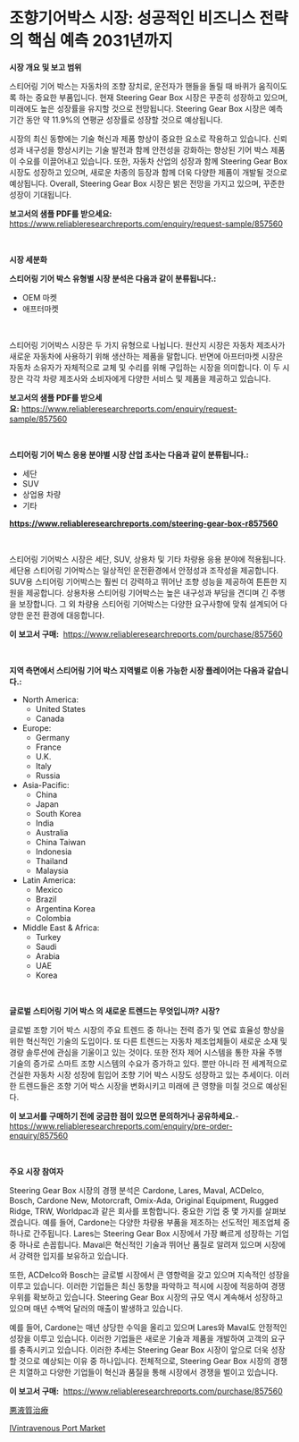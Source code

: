 <p><h1>조향기어박스 시장: 성공적인 비즈니스 전략의 핵심 예측 2031년까지</h1></p><p><strong>시장 개요 및 보고 범위</strong></p>
<p><p>스티어링 기어 박스는 자동차의 조향 장치로, 운전자가 핸들을 돌릴 때 바퀴가 움직이도록 하는 중요한 부품입니다. 현재 Steering Gear Box 시장은 꾸준히 성장하고 있으며, 미래에도 높은 성장률을 유지할 것으로 전망됩니다. Steering Gear Box 시장은 예측 기간 동안 약 11.9%의 연평균 성장률로 성장할 것으로 예상됩니다.</p><p>시장의 최신 동향에는 기술 혁신과 제품 향상이 중요한 요소로 작용하고 있습니다. 신뢰성과 내구성을 향상시키는 기술 발전과 함께 안전성을 강화하는 향상된 기어 박스 제품이 수요를 이끌어내고 있습니다. 또한, 자동차 산업의 성장과 함께 Steering Gear Box 시장도 성장하고 있으며, 새로운 차종의 등장과 함께 더욱 다양한 제품이 개발될 것으로 예상됩니다. Overall, Steering Gear Box 시장은 밝은 전망을 가지고 있으며, 꾸준한 성장이 기대됩니다.</p></p>
<p><strong>보고서의 샘플 PDF를 받으세요:</strong> <a href="https://www.reliableresearchreports.com/enquiry/request-sample/857560">https://www.reliableresearchreports.com/enquiry/request-sample/857560</a></p>
<p>&nbsp;</p>
<p><strong>시장 세분화</strong></p>
<p><strong>스티어링 기어 박스 유형별 시장 분석은 다음과 같이 분류됩니다.:</strong></p>
<p><ul><li>OEM 마켓</li><li>애프터마켓</li></ul></p>
<p>&nbsp;</p>
<p><p>스티어링 기어박스 시장은 두 가지 유형으로 나뉩니다. 원산지 시장은 자동차 제조사가 새로운 자동차에 사용하기 위해 생산하는 제품을 말합니다. 반면에 아프터마켓 시장은 자동차 소유자가 자체적으로 교체 및 수리를 위해 구입하는 시장을 의미합니다. 이 두 시장은 각각 차량 제조사와 소비자에게 다양한 서비스 및 제품을 제공하고 있습니다.</p></p>
<p><strong>보고서의 샘플 PDF를 받으세요:</strong>&nbsp;<a href="https://www.reliableresearchreports.com/enquiry/request-sample/857560">https://www.reliableresearchreports.com/enquiry/request-sample/857560</a></p>
<p>&nbsp;</p>
<p><strong> 스티어링 기어 박스 응용 분야별 시장 산업 조사는 다음과 같이 분류됩니다.:</strong></p>
<p><ul><li>세단</li><li>SUV</li><li>상업용 차량</li><li>기타</li></ul></p>
<p><strong><a href="https://www.reliableresearchreports.com/steering-gear-box-r857560">https://www.reliableresearchreports.com/steering-gear-box-r857560</a></strong></p>
<p>&nbsp;</p>
<p><p>스티어링 기어박스 시장은 세단, SUV, 상용차 및 기타 차량용 응용 분야에 적용됩니다. 세단용 스티어링 기어박스는 일상적인 운전환경에서 안정성과 조작성을 제공합니다. SUV용 스티어링 기어박스는 훨씬 더 강력하고 뛰어난 조향 성능을 제공하여 튼튼한 지원을 제공합니다. 상용차용 스티어링 기어박스는 높은 내구성과 부담을 견디며 긴 주행을 보장합니다. 그 외 차량용 스티어링 기어박스는 다양한 요구사항에 맞춰 설계되어 다양한 운전 환경에 대응합니다.</p></p>
<p><strong>이 보고서 구매:</strong>&nbsp; <a href="https://www.reliableresearchreports.com/purchase/857560">https://www.reliableresearchreports.com/purchase/857560</a></p>
<p>&nbsp;</p>
<p><strong>지역 측면에서 스티어링 기어 박스 지역별로 이용 가능한 시장 플레이어는 다음과 같습니다.:</strong></p>
<p><ul>
    <li>
        North America:
        <ul>
            <li>United States</li>
            <li>Canada</li>
        </ul>
    </li>
    <li>
        Europe:
        <ul>
            <li>Germany</li>
            <li>France</li>
            <li>U.K.</li>
            <li>Italy</li>
            <li>Russia</li>
        </ul>
    </li>
    <li>
        Asia-Pacific:
        <ul>
            <li>China</li>
            <li>Japan</li>
            <li>South Korea</li>
            <li>India</li>
            <li>Australia</li>
            <li>China Taiwan</li>
            <li>Indonesia</li>
            <li>Thailand</li>
            <li>Malaysia</li>
        </ul>
    </li>
    <li>
        Latin America:
        <ul>
            <li>Mexico</li>
            <li>Brazil</li>
            <li>Argentina Korea</li>
            <li>Colombia</li>
        </ul>
    </li>
    <li>
        Middle East & Africa:
        <ul>
            <li>Turkey</li>
            <li>Saudi</li>
            <li>Arabia</li>
            <li>UAE</li>
            <li>Korea</li>
        </ul>
    </li>
    </ul></p>
<p>&nbsp;</p>
<p><strong>글로벌 스티어링 기어 박스 의 새로운 트렌드는 무엇입니까? 시장?</strong></p>
<p><p>글로벌 조향 기어 박스 시장의 주요 트렌드 중 하나는 전력 증가 및 연료 효율성 향상을 위한 혁신적인 기술의 도입이다. 또 다른 트렌드는 자동차 제조업체들이 새로운 소재 및 경량 솔루션에 관심을 기울이고 있는 것이다. 또한 전자 제어 시스템을 통한 자율 주행 기술의 증가로 스마트 조향 시스템의 수요가 증가하고 있다. 뿐만 아니라 전 세계적으로 건실한 자동차 시장 성장에 힘입어 조향 기어 박스 시장도 성장하고 있는 추세이다. 이러한 트렌드들은 조향 기어 박스 시장을 변화시키고 미래에 큰 영향을 미칠 것으로 예상된다.</p></p>
<p><strong>이 보고서를 구매하기 전에 궁금한 점이 있으면 문의하거나 공유하세요.</strong>- <a href="https://www.reliableresearchreports.com/enquiry/pre-order-enquiry/857560">https://www.reliableresearchreports.com/enquiry/pre-order-enquiry/857560</a></p>
<p>&nbsp;</p>
<p><strong>주요 시장 참여자</strong></p>
<p><p>Steering Gear Box 시장의 경쟁 분석은 Cardone, Lares, Maval, ACDelco, Bosch, Cardone New, Motorcraft, Omix-Ada, Original Equipment, Rugged Ridge, TRW, Worldpac과 같은 회사를 포함합니다. 중요한 기업 중 몇 가지를 살펴보겠습니다. 예를 들어, Cardone는 다양한 차량용 부품을 제조하는 선도적인 제조업체 중 하나로 간주됩니다. Lares는 Steering Gear Box 시장에서 가장 빠르게 성장하는 기업 중 하나로 손꼽힙니다. Maval은 혁신적인 기술과 뛰어난 품질로 알려져 있으며 시장에서 강력한 입지를 보유하고 있습니다.</p><p>또한, ACDelco와 Bosch는 글로벌 시장에서 큰 영향력을 갖고 있으며 지속적인 성장을 이루고 있습니다. 이러한 기업들은 최신 동향을 파악하고 적시에 시장에 적응하여 경쟁우위를 확보하고 있습니다. Steering Gear Box 시장의 규모 역시 계속해서 성장하고 있으며 매년 수백억 달러의 매출이 발생하고 있습니다.</p><p>예를 들어, Cardone는 매년 상당한 수익을 올리고 있으며 Lares와 Maval도 안정적인 성장을 이루고 있습니다. 이러한 기업들은 새로운 기술과 제품을 개발하여 고객의 요구를 충족시키고 있습니다. 이러한 추세는 Steering Gear Box 시장이 앞으로 더욱 성장할 것으로 예상되는 이유 중 하나입니다. 전체적으로, Steering Gear Box 시장의 경쟁은 치열하고 다양한 기업들이 혁신과 품질을 통해 시장에서 경쟁을 벌이고 있습니다.</p></p>
<p><strong>이 보고서 구매:</strong>&nbsp;&nbsp;<a href="https://www.reliableresearchreports.com/purchase/857560">https://www.reliableresearchreports.com/purchase/857560</a></p>
<p><p><a href="https://github.com/schmahlson/Market-Research-Report-List-1/blob/main/843270723767.md">悪液質治療</a></p><p><a href="https://github.com/lataunyatinikmelvin59ilbd0dv/Market-Research-Report-List-2/blob/main/ivintravenous-port-market.md">IVintravenous Port Market</a></p></p>